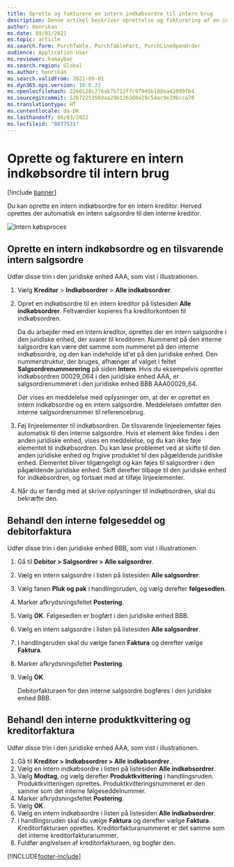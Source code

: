 ```yaml
---
title: Oprette og fakturere en intern indkøbsordre til intern brug
description: Denne artikel beskriver oprettelse og fakturering af en intern indkøbsordre til intern brug
author: Henrikan
ms.date: 09/01/2021
ms.topic: article
ms.search.form: PurchTable, PurchTablePart, PurchLineOpenOrder
audience: Application User
ms.reviewer: kamaybac
ms.search.region: Global
ms.author: henrikan
ms.search.validFrom: 2021-09-01
ms.dyn365.ops.version: 10.0.22
ms.openlocfilehash: 2260128c276ab7b712f7c97945b188ea42099fb4
ms.sourcegitcommit: 52b7225350daa29b1263d8e29c54ac9e20bcca70
ms.translationtype: HT
ms.contentlocale: da-DK
ms.lasthandoff: 06/03/2022
ms.locfileid: "8877531"
---
```

# <a name="create-and-invoice-an-intercompany-purchase-order-for-internal-use"></a>Oprette og fakturere en intern indkøbsordre til intern brug

[!include [banner](../../includes/banner.md)]

Du kan oprette en intern indkøbsordre for en intern kreditor. Herved oprettes der automatisk en intern salgsordre til den interne kreditor.

![Intern købsproces](media/intercompanypurchaseprocess.png)

## <a name="create-an-intercompany-purchase-order-and-a-corresponding-intercompany-sales-order"></a>Oprette en intern indkøbsordre og en tilsvarende intern salgsordre

Udfør disse trin i den juridiske enhed AAA, som vist i illustrationen.

1. Vælg **Kreditor** \> **Indkøbsordrer** \> **Alle indkøbsordrer**.
1. Opret en indkøbsordre til en intern kreditor på listesiden **Alle indkøbsordrer**. Feltværdier kopieres fra kreditorkontoen til indkøbsordren.

    Da du arbejder med en intern kreditor, oprettes der en intern salgsordre i den juridiske enhed, der svarer til kreditoren. Nummeret på den interne salgsordre kan være det samme som nummeret på den interne indkøbsordre, og den kan indeholde id'et på den juridiske enhed. Den nummerstruktur, der bruges, afhænger af valget i feltet **Salgsordrenummerering** på siden **Intern**. Hvis du eksempelvis opretter indkøbsordren 00029\_064 i den juridiske enhed AAA, er salgsordrenummeret i den juridiske enhed BBB AAA00029\_64.

    Der vises en meddelelse med oplysninger om, at der er oprettet en intern indkøbsordre og en intern salgsordre. Meddelelsen omfatter den interne salgsordrenummer til referencebrug.

1. Føj linjeelementer til indkøbsordren. De tilsvarende linjeelementer føjes automatisk til den interne salgsordre. Hvis et element ikke findes i den anden juridiske enhed, vises en meddelelse, og du kan ikke føje elementet til indkøbsordren. Du kan løse problemet ved at skifte til den anden juridiske enhed og frigive produktet til den pågældende juridiske enhed. Elementet bliver tilgængeligt og kan føjes til salgsordrer i den pågældende juridiske enhed. Skift derefter tilbage til den juridiske enhed for indkøbsordren, og fortsæt med at tilføje linjeelementer.
1. Når du er færdig med at skrive oplysninger til indkøbsordren, skal du bekræfte den.

## <a name="process-the-intercompany-packing-slip-and-customer-invoice"></a>Behandl den interne følgeseddel og debitorfaktura

Udfør disse trin i den juridiske enhed BBB, som vist i illustrationen.

1. Gå til **Debitor \> Salgsordrer \> Alle salgsordrer**.
1. Vælg en intern salgsordre i listen på listesiden **Alle salgsordrer**.
1. Vælg fanen **Pluk og pak** i handlingsruden, og vælg derefter **følgesedlen**.
1. Marker afkrydsningsfeltet **Postering**.
1. Vælg **OK**. Følgesedlen er bogført i den juridiske enhed BBB.
1. Vælg en intern salgsordre i listen på listesiden **Alle salgsordrer**.
1. I handlingsruden skal du vælge fanen **Faktura** og derefter vælge **Faktura**.
1. Marker afkrydsningsfeltet **Postering**.
1. Vælg **OK**.

    Debitorfakturaen for den interne salgsordre bogføres i den juridiske enhed BBB.

## <a name="process-the-intercompany-product-receipt-and-vendor-invoice"></a>Behandl den interne produktkvittering og kreditorfaktura

Udfør disse trin i den juridiske enhed AAA, som vist i illustrationen.

1. Gå til **Kreditor \> Indkøbsordrer \> Alle indkøbsordrer**.
1. Vælg en intern indkøbsordre i listen på listesiden **Alle indkøbsordrer**.
1. Vælg **Modtag**, og vælg derefter **Produktkvittering** i handlingsruden. Produktkvitteringen oprettes. Produktkvitteringsnummeret er den samme som det interne følgeseddelnummer.
1. Marker afkrydsningsfeltet **Postering**.
1. Vælg **OK**.
1. Vælg en intern indkøbsordre i listen på listesiden **Alle indkøbsordrer**.
1. I handlingsruden skal du vælge **Faktura** og derefter vælge **Faktura**. Kreditorfakturaen oprettes. Kreditorfakturanummeret er det samme som det interne kreditorfakturanummer.
1. Fuldfør angivelsen af kreditorfakturaen, og bogfør den.

[!INCLUDE[footer-include](../../includes/footer-banner.md)]
